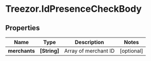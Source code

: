 # Treezor.IdPresenceCheckBody

## Properties
Name | Type | Description | Notes
------------ | ------------- | ------------- | -------------
**merchants** | **[String]** | Array of merchant ID | [optional] 
